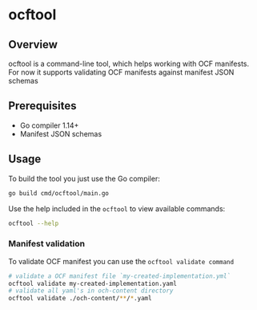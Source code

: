 # ocftool

## Overview

ocftool is a command-line tool, which helps working with OCF manifests. For now it supports validating OCF manifests against manifest JSON schemas

## Prerequisites

- Go compiler 1.14+
- Manifest JSON schemas

## Usage

To build the tool you just use the Go compiler:
```bash
go build cmd/ocftool/main.go
```

Use the help included in the `ocftool` to view available commands:
```bash
ocftool --help
```

### Manifest validation

To validate OCF manifest you can use the `ocftool validate command`

```bash
# validate a OCF manifest file `my-created-implementation.yml`
ocftool validate my-created-implementation.yaml
# validate all yaml's in och-content directory
ocftool validate ./och-content/**/*.yaml
```
